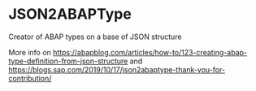 # JSON2ABAPType
Creator of ABAP types on a base of JSON structure

More info on https://abapblog.com/articles/how-to/123-creating-abap-type-definition-from-json-structure and https://blogs.sap.com/2019/10/17/json2abaptype-thank-you-for-contribution/

